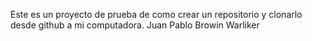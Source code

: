 Este es un proyecto de prueba de como crear un repositorio y clonarlo desde github a mi computadora.
Juan Pablo Browin Warliker
